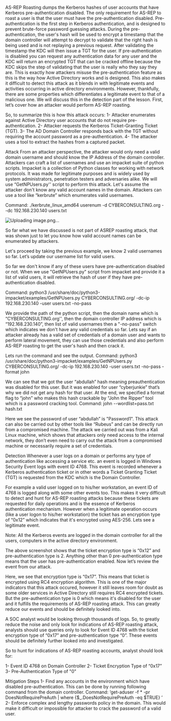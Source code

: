 AS-REP Roasting dumps the Kerberos hashes of user accounts that have Kerberos pre-authentication disabled. The only requirement for AS-REP to roast a user is that the user must have the pre-authentication disabled. Pre-authentication is the first step in Kerberos authentication, and is designed to prevent brute-force password guessing attacks. During the pre-authentication, the user's hash will be used to encrypt a timestamp that the domain controller will attempt to decrypt to validate that the right hash is being used and is not replaying a previous request. After validating the timestamp the KDC will then issue a TGT for the user. If pre-authentication is disabled you can request any authentication data for any user and the KDC will return an encrypted TGT that can be cracked offline because the KDC skips the step of validating that the user is really who they say they are.
This is exactly how attackers misuse the pre-authentication feature as this is the way how Active Directory works and is designed. This also makes it difficult to detect this attack as it blends in with legitimate events and activities occurring in active directory environments. However, thankfully, there are some properties which differentiates a legitimate event to that of a malicious one. We will discuss this in the detection part of the lesson. First, let’s cover how an attacker would perform AS-REP roasting.

So, to summarize this is how this attack occurs:
1-	Attacker enumerates against Active Directory user accounts that do not require pre-authentication.
2-	Attacker requests the Kerberos Ticket-Granting Ticket (TGT).
3-	The AD Domain Controller responds back with the TGT without requiring the account password as a pre-authentication.
4-	The attacker uses a tool to extract the hashes from a captured packet.



Attack
From an attacker perspective, the attacker would only need a valid domain username and should know the IP Address of the domain controller. Attackers can craft a list of usernames and use an impacket suite of python scripts. Impacket is a collection of Python classes for working with network protocols. It was made for legitimate purposes and is widely used by system administrators, penetration testers and adversaries alike. We will use “GetNPUsers.py'' script to perform this attack.
Let's assume the attacker don't know any valid account names in the domain. Attackers can use a tool like “kerbrute” which enumerates valid usernames.


Command: ./kerbrute_linux_amd64 userenum -d CYBERCONSULTING.org --dc 192.168.230.140 users.txt

![Uploading image.png…]()


 

So far what we have discussed is not part of ASREP roasting attack, that was shown just to let you know how valid account names can be enumerated by attackers.

 

Let's proceed by taking the previous example, we know 2 valid usernames so far. Let’s update our username list for valid users.

So far we don't know if any of these users have pre-authentication disabled or not. When we use "GetNPUsers.py" script from impacket and provide it a list of valid users, it will retrieve the hash of user if they have pre-authentication disabled.

Command: python3 /usr/share/doc/python3-impacket/examples/GetNPUsers.py CYBERCONSULTING.org/ -dc-ip 192.168.230.140 -user users.txt -no-pass

 

We provide the path of the python script, then the domain name which is “CYBERCONSULTING.org'', then the domain controller IP address which is “192.168.230.140”, then list of valid usernames then a "-no-pass" switch which indicates we don't have any valid credentials so far. Lets say if an attacker already has a valid set of credentials of a domain user and wants to perform lateral movement, they can use those credentials and also perform AS-REP roasting to get the user's hash and then crack it.

Lets run the command and see the output.
Command: python3 /usr/share/doc/python3-impacket/examples/GetNPUsers.py CYBERCONSULTING.org/ -dc-ip 192.168.230.140 -user users.txt -no-pass -format john

 

We can see that we got the user “abdullah” hash meaning preauthentication was disabled for this user. But it was enabled for user “cyberjunkie” that’s why we did not get any hash for that user. At the end, we specified a format flag to “john” who makes this hash crackable by “John the Ripper” tool which is a password cracking tool.
Command: john --wordlist=pass.txt hash.txt

 

Here we see the password of user “abdullah” is "Password1".
This attack can also be carried out by other tools like “Rubeus” and can be directly run from a compromised machine. The attack we carried out was from a Kali Linux machine, which shows that attackers only need access to the internal network, they don’t even need to carry out the attack from a compromised machine or necessarily require a set of credentials.

Detection
Whenever a user logs on a domain or performs any type of authentication like accessing a service etc. an event is logged in Windows Security Event logs with event ID 4768. This event is recorded whenever a Kerberos authentication ticket or in other words a Ticket Granting Ticket (TGT) is requested from the KDC which is the Domain Controller.

For example a valid user logged on to his/her workstation, an event ID of 4768 is logged along with some other events too. This makes it very difficult to detect and hunt for AS-REP roasting attacks because these tickets are requested for daily operations and is the essence of Kerberos authentication mechanism. However when a legitimate operation occurs (like a user logon to his/her workstation) the ticket has an encryption type of “0x12” which indicates that it's encrypted using AES-256. Lets see a legitimate event.

Note: All the Kerberos events are logged in the domain controller for all the users, computers in the active directory environment.

 

The above screenshot shows that the ticket encryption type is “0x12” and pre-authentication type is 2. Anything other than 0 pre-authentication type means that the user has pre-authentication enabled. Now let’s review the event from our attack.

 


Here, we see that encryption type is “0x17”. This means that ticket is encrypted using RC4 encryption algorithm. This is one of the major indicators that this attack occured, however it still leaves room for doubt as some older services in Active Directory still requires RC4 encrypted tickets. But the pre-authentication type is 0 which means it's disabled for the user and it fulfills the requirements of AS-REP roasting attack. This can greatly reduce our events and should be definitely looked into.

A SOC analyst would be looking through thousands of logs. So, to greatly reduce the noise and only look for indications of AS-REP roasting attack, analysts should use queries only to look for Event ID 4768 with the ticket encryption type of “0x17” and pre-authentication type “0”. These events should be definitely further looked into and investigated.




So to hunt for indications of AS-REP roasting accounts, analyst should look for:

1- Event ID 4768 on Domain Controller
2- Ticket Encryption Type of “0x17”
3- Pre-Authentication Type of "0"


Mitigation Steps 
1- Find any accounts in the environment which have disabled pre-authentication. This can be done by running following command from the domain controller.
Command: ‘get-aduser -f * -pr DoesNotRequirePreAuth | where {$_.DoesNotRequirePreAuth -eq $TRUE} ’
2- Enforce complex and lengthy passwords policy in the domain. This would make it difficult or impossible for attacker to crack the password of a valid user.

